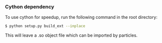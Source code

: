 ### Cython dependency

To use cython for speedup, run the following command in the root directory:


```sh
$ python setup.py build_ext --inplace
```

This will leave a .so object file which can be imported by particles.
